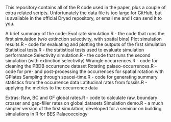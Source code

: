 This repository contains all of the R code used in the paper, plus a couple of extra related scripts. Unfortunately the data file is too large for GitHub, but is available in the official Dryad repository, or email me and I can send it to you.

A brief summary of the code:
Evol rate simulation.R - the code that runs the first simulation (w/o extinction selectivity, with spatial bins)
Plot simulation results.R - code for evaluating and plotting the outputs of the first simulation
Statistical tests.R - the statistical tests used to evaluate simulation performance
Selectivity simulation.R - the code that runs the second simulation (with extinction selectivity)
Wrangle occurrences.R - code for cleaning the PBDB occurrence dataset
Rotating palaeo-occurrences.R - code for pre- and post-processing the occurrences for spatial rotation with GPlates
Sampling through spacei-time.R - code for generating summary statistics from the occurrence data
Latitudinal rates from fossils.R - applying the metrics to the occurrence data

Extras:
Raw, BC and GF global rates.R - code to calculate raw, boundary crosser and gap-filler rates on global datasets
Simulation demo.R - a much simpler version of the first simulation, developed for a seminar on building simulations in R for BES Palaeoecology
